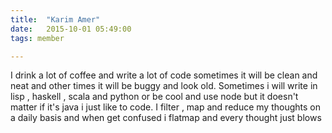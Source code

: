 ```yaml
---
title:  "Karim Amer"
date:   2015-10-01 05:49:00
tags: member

---
```


I drink a lot of coffee and write a lot of code sometimes it will be clean and neat and other times it will be buggy and look old. Sometimes i will write in lisp , haskell , scala and python or be cool and use node but it doesn't matter if it's java i just like to code. I filter , map and reduce my thoughts on a daily basis and when get confused i flatmap and every thought just blows
